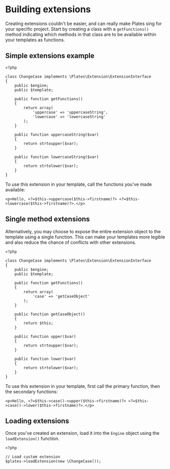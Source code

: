 Building extensions
===================

Creating extensions couldn't be easier, and can really make Plates sing for your specific project. Start by creating a class with a `getFunctions()` method indicating which methods in that class are to be available within your templates as functions.

## Simple extensions example

~~~language-php
<?php

class ChangeCase implements \Plates\Extension\ExtensionInterface
{
    public $engine;
    public $template;

    public function getFunctions()
    {
        return array(
            'uppercase' => 'uppercaseString',
            'lowercase' => 'lowercaseString'
        );
    }

    public function uppercaseString($var)
    {
        return strtoupper($var);
    }

    public function lowercaseString($var)
    {
        return strtolower($var);
    }
}
~~~

To use this extension in your template, call the functions you've made available:

~~~language-php
<p>Hello, <?=$this->uppercase($this->firstname)?> <?=$this->lowercase($this->firstname)?>.</p>
~~~

## Single method extensions

Alternatively, you may choose to expose the entire extension object to the template using a single function. This can make your templates more legible and also reduce the chance of conflicts with other extensions.

~~~language-php
<?php

class ChangeCase implements \Plates\Extension\ExtensionInterface
{
    public $engine;
    public $template;

    public function getFunctions()
    {
        return array(
            'case' => 'getCaseObject'
        );
    }

    public function getCaseObject()
    {
        return $this;
    }

    public function upper($var)
    {
        return strtoupper($var);
    }

    public function lower($var)
    {
        return strtolower($var);
    }
}
~~~

To use this extension in your template, first call the primary function, then the secondary functions:

~~~language-php
<p>Hello, <?=$this->case()->upper($this->firstname)?> <?=$this->case()->lower($this->firstname)?>.</p>
~~~

## Loading extensions

Once you've created an extension, load it into the `Engine` object using the `loadExtension()` function.

~~~language-php
<?php

// Load custom extension
$plates->loadExtension(new \ChangeCase());
~~~